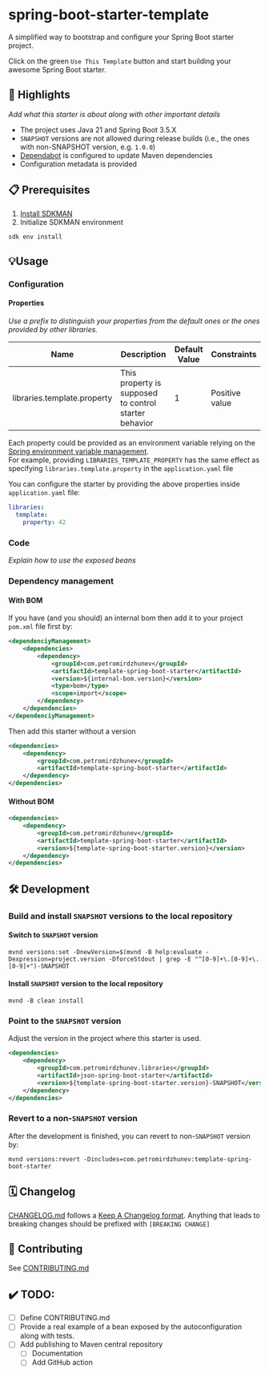 # spring-boot-starter-template

A simplified way to bootstrap and configure your Spring Boot starter project.

Click on the green `Use This Template` button and start building your awesome Spring Boot starter.

## 🤩 Highlights
_Add what this starter is about along with other important details_
- The project uses Java 21 and Spring Boot 3.5.X
- `SNAPSHOT` versions are not allowed during release builds (i.e., the ones with non-SNAPSHOT version, e.g. `1.0.0`)
- [Dependabot](https://github.com/dependabot) is configured to update Maven dependencies
- Configuration metadata is provided

## 📋 Prerequisites
1. [Install SDKMAN](https://sdkman.io/install)
2. Initialize SDKMAN environment
```shell
sdk env install
```

## 💡Usage
### Configuration
#### Properties
_Use a prefix to distinguish your properties from the default ones or the ones provided by other libraries._

| Name                        | Description                                           | Default Value | Constraints    |
|-----------------------------|-------------------------------------------------------|---------------|----------------|
| libraries.template.property | This property is supposed to control starter behavior | 1             | Positive value |

Each property could be provided as an environment variable relying on the [Spring environment variable management](https://docs.spring.io/spring-boot/how-to/properties-and-configuration.html).</br> 
For example, providing 
`LIBRARIES_TEMPLATE_PROPERTY` has the same effect as specifying `libraries.template.property` in the `application.yaml` file

You can configure the starter by providing the above properties inside `application.yaml` file:
```yaml
libraries:
  template:
    property: 42
```

### Code
_Explain how to use the exposed beans_

### Dependency management
#### With BOM
If you have (and you should) an internal bom then add it to your project `pom.xml` file first by: 
```xml
<dependenciyManagement>
    <dependencies>
        <dependency>
            <groupId>com.petromirdzhunev</groupId>
            <artifactId>template-spring-boot-starter</artifactId>
            <version>${internal-bom.version}</version>
            <type>bom</type>
            <scope>import</scope>
        </dependency>
    </dependencies>
</dependenciyManagement>
```
Then add this starter without a version
```xml
<dependencies>
    <dependency>
        <groupId>com.petromirdzhunev</groupId>
        <artifactId>template-spring-boot-starter</artifactId>
    </dependency>
</dependencies>
```

#### Without BOM
```xml
<dependencies>
    <dependency>
        <groupId>com.petromirdzhunev</groupId>
        <artifactId>template-spring-boot-starter</artifactId>
        <version>${template-spring-boot-starter.version}</version>
    </dependency>
</dependencies>
```

## 🛠 Development

### Build and install `SNAPSHOT` versions to the local repository
#### Switch to `SNAPSHOT` version
```shell
mvnd versions:set -DnewVersion=$(mvnd -B help:evaluate -Dexpression=project.version -DforceStdout | grep -E "^[0-9]+\.[0-9]+\.[0-9]+")-SNAPSHOT
```

#### Install `SNAPSHOT` version to the local repository
```shell
mvnd -B clean install
```

### Point to the `SNAPSHOT` version
Adjust the version in the project where this starter is used.
```xml
<dependencies>
    <dependency>
        <groupId>com.petromirdzhunev.libraries</groupId>
        <artifactId>json-spring-boot-starter</artifactId>
        <version>${template-spring-boot-starter.version}-SNAPSHOT</version>
    </dependency>
</dependencies>
```

### Revert to a non-`SNAPSHOT` version
After the development is finished, you can revert to non-`SNAPSHOT` version by:
```shell
mvnd versions:revert -Dincludes=com.petromirdzhunev:template-spring-boot-starter
```

## 🗓️ Changelog
[CHANGELOG.md](CHANGELOG.md) follows a [Keep A Changelog format](https://keepachangelog.com/en/1.1.0/). Anything that leads to 
breaking changes should be prefixed with `[BREAKING CHANGE]`

## 🙌 Contributing
See [CONTRIBUTING.md](CONTRIBUTING.md)

## ✔️ TODO:
- [ ] Define CONTRIBUTING.md
- [ ] Provide a real example of a bean exposed by the autoconfiguration along with tests. 
- [ ] Add publishing to Maven central repository
  - [ ] Documentation
  - [ ] Add GitHub action
